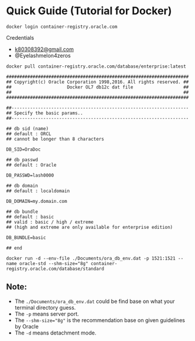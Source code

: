 # Quick Guide (Tutorial for Docker)

```shell
docker login container-registry.oracle.com
```

Credentials
- k80308392@gmail.com
- @Eyelashmelon4zeros

```shell
docker pull container-registry.oracle.com/database/enterprise:latest
```

```shell
#####################################################################
## Copyright(c) Oracle Corporation 1998,2016. All rights reserved. ##
##                     Docker OL7 db12c dat file                   ##
##                                                                 ##
#####################################################################

##-------------------------------------------------------------------
## Specify the basic params..
##-------------------------------------------------------------------

## db sid (name)
## default : ORCL
## cannot be longer than 8 characters

DB_SID=OraDoc

## db passwd
## default : Oracle

DB_PASSWD=lash0000

## db domain
## default : localdomain

DB_DOMAIN=my.domain.com

## db bundle
## default : basic
## valid : basic / high / extreme
## (high and extreme are only available for enterprise edition)

DB_BUNDLE=basic

## end
```

```shell
docker run -d --env-file ./Documents/ora_db_env.dat -p 1521:1521 --name oracle-std --shm-size="8g" container-registry.oracle.com/database/standard
```

## Note: 

- The `./Documents/ora_db_env.dat` could be find base on what your terminal directory guess.
- The `-p` means server port.
- The `--shm-size="8g"` is the recommendation base on given guidelines by Oracle
- The `-d` means detachment mode.